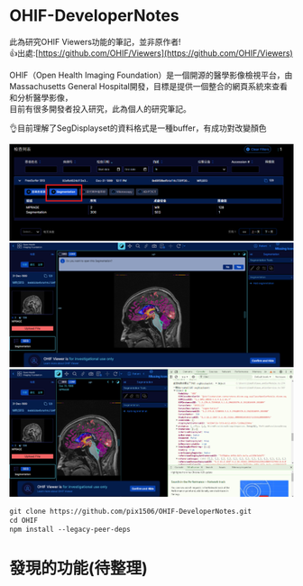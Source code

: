 # OHIF-DeveloperNotes
此為研究OHIF Viewers功能的筆記，並非原作者!  
👍出處:[https://github.com/OHIF/Viewers](https://github.com/OHIF/Viewers)  

OHIF（Open Health Imaging Foundation）是一個開源的醫學影像檢視平台，由Massachusetts General Hospital開發，目標是提供一個整合的網頁系統來查看和分析醫學影像，  
目前有很多開發者投入研究，此為個人的研究筆記。  

👌目前理解了SegDisplayset的資料格式是一種buffer，有成功對改變顏色

![ohif](./save/ohif1.png)
![ohif](./save/ohif2.png)
![ohif](./save/ohif3.png)
```
git clone https://github.com/pix1506/OHIF-DeveloperNotes.git
cd OHIF
npm install --legacy-peer-deps
```

# 發現的功能(待整理)


